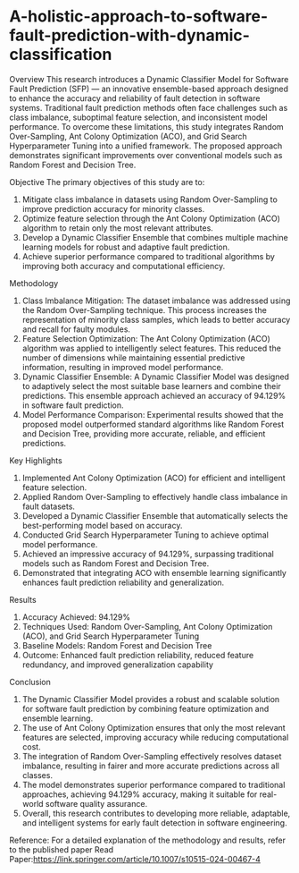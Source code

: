 # A-holistic-approach-to-software-fault-prediction-with-dynamic-classification

Overview
This research introduces a Dynamic Classifier Model for Software Fault Prediction (SFP) — an innovative ensemble-based approach designed to enhance the accuracy and reliability of fault detection in software systems.
Traditional fault prediction methods often face challenges such as class imbalance, suboptimal feature selection, and inconsistent model performance. To overcome these limitations, this study integrates Random Over-Sampling, Ant Colony Optimization (ACO), and Grid Search Hyperparameter Tuning into a unified framework. The proposed approach demonstrates significant improvements over conventional models such as Random Forest and Decision Tree.

Objective
The primary objectives of this study are to:
1.	Mitigate class imbalance in datasets using Random Over-Sampling to improve prediction accuracy for minority classes.
2.	Optimize feature selection through the Ant Colony Optimization (ACO) algorithm to retain only the most relevant attributes.
3.	Develop a Dynamic Classifier Ensemble that combines multiple machine learning models for robust and adaptive fault prediction.
4.	Achieve superior performance compared to traditional algorithms by improving both accuracy and computational efficiency.

Methodology
1.	Class Imbalance Mitigation:
The dataset imbalance was addressed using the Random Over-Sampling technique. This process increases the representation of minority class samples, which leads to better accuracy and recall for faulty modules.
2.	Feature Selection Optimization:
The Ant Colony Optimization (ACO) algorithm was applied to intelligently select features. This reduced the number of dimensions while maintaining essential predictive information, resulting in improved model performance.
3.	Dynamic Classifier Ensemble:
A Dynamic Classifier Model was designed to adaptively select the most suitable base learners and combine their predictions. This ensemble approach achieved an accuracy of 94.129% in software fault prediction.
4.	Model Performance Comparison:
Experimental results showed that the proposed model outperformed standard algorithms like Random Forest and Decision Tree, providing more accurate, reliable, and efficient predictions.


Key Highlights
1.	Implemented Ant Colony Optimization (ACO) for efficient and intelligent feature selection.
2.	Applied Random Over-Sampling to effectively handle class imbalance in fault datasets.
3.	Developed a Dynamic Classifier Ensemble that automatically selects the best-performing model based on accuracy.
4.	Conducted Grid Search Hyperparameter Tuning to achieve optimal model performance.
5.	Achieved an impressive accuracy of 94.129%, surpassing traditional models such as Random Forest and Decision Tree.
6.	Demonstrated that integrating ACO with ensemble learning significantly enhances fault prediction reliability and generalization.


Results
1.	Accuracy Achieved: 94.129%
2.	Techniques Used: Random Over-Sampling, Ant Colony Optimization (ACO), and Grid Search Hyperparameter Tuning
3.	Baseline Models: Random Forest and Decision Tree
4.	Outcome: Enhanced fault prediction reliability, reduced feature redundancy, and improved generalization capability

Conclusion
1.	The Dynamic Classifier Model provides a robust and scalable solution for software fault prediction by combining feature optimization and ensemble learning.
2.	The use of Ant Colony Optimization ensures that only the most relevant features are selected, improving accuracy while reducing computational cost.
3.	The integration of Random Over-Sampling effectively resolves dataset imbalance, resulting in fairer and more accurate predictions across all classes.
4.	The model demonstrates superior performance compared to traditional approaches, achieving 94.129% accuracy, making it suitable for real-world software quality assurance.
5.	Overall, this research contributes to developing more reliable, adaptable, and intelligent systems for early fault detection in software engineering.



Reference:
For a detailed explanation of the methodology and results, refer to the published paper
Read Paper:https://link.springer.com/article/10.1007/s10515-024-00467-4
